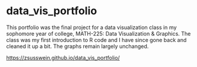 # data_vis_portfolio


This portfolio was the final project for a data visualization class in my sophomore year of college, MATH-225: Data Visualization &amp; Graphics. The class was my first introduction to R code and I have since gone back and cleaned it up a bit. The graphs remain largely unchanged.

https://zsusswein.github.io/data_vis_portfolio/
